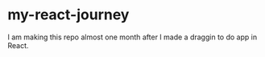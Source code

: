 # my-react-journey
I am making this repo almost one month after I made a draggin to do app in React.
